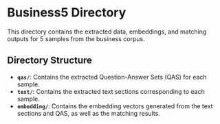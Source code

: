 # Business5 Directory

This directory contains the extracted data, embeddings, and matching outputs for 5 samples from the business corpus.

## Directory Structure

- **`qas/`**: Contains the extracted Question-Answer Sets (QAS) for each sample.
- **`text/`**: Contains the extracted text sections corresponding to each sample.
- **`embedding/`**: Contains the embedding vectors generated from the text sections and QAS, as well as the matching results.
